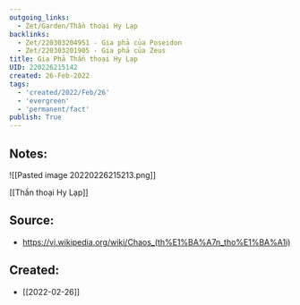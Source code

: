 ```yaml
---
outgoing_links:
  - Zet/Garden/Thần thoại Hy Lạp
backlinks:
  - Zet/220303204951 - Gia phả của Poseidon
  - Zet/220303201905 - Gia phả của Zeus
title: Gia Phả Thần thoại Hy Lạp
UID: 220226215142
created: 26-Feb-2022
tags:
  - 'created/2022/Feb/26'
  - 'evergreen'
  - 'permanent/fact'
publish: True
---
```

## Notes:
![[Pasted image 20220226215213.png]]

[[Thần thoại Hy Lạp]]

## Source:
- https://vi.wikipedia.org/wiki/Chaos_(th%E1%BA%A7n_tho%E1%BA%A1i)





## Created:
- [[2022-02-26]]

